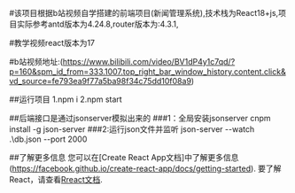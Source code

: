 #该项目根据b站视频自学搭建的前端项目(新闻管理系统),技术栈为React18+js,项目实际参考antd版本为4.24.8,router版本为:4.3.1,

#教学视频react版本为17

#b站视频地址:(https://www.bilibili.com/video/BV1dP4y1c7qd/?p=160&spm_id_from=333.1007.top_right_bar_window_history.content.click&vd_source=fe793ea9f77a5ba98f34c75dd10f08a9)

##运行项目 1.npm i 2.npm start

##后端接口是通过jsonserver模拟出来的
###1：全局安装jsonserver  cnpm install -g json-server
###2:运行json文件并监听   json-server --watch .\db.json --port 2000

##了解更多信息
您可以在[Create React App文档]中了解更多信息(https://facebook.github.io/create-react-app/docs/getting-started).
要了解React，请查看[Rreact文档](https://reactjs.org/).
